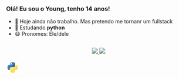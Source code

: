 ### Olá! Eu sou o Young, tenho 14 anos!
- 🔭 Hoje ainda não trabalho. Mas pretendo me tornanr um fullstack
- 🌱 Estudando **python**
- 😄 Pronomes: Ele/dele
##
<div align="center">
  <a href="https://github.com/DennerFernandes">
  <img height="170em" src="https://github-readme-stats.vercel.app/api?username=DennerFernandes&show_icons=true&theme=dark&include_all_commits=true&count_private=true"/>
  <img height="170em" src="https://github-readme-stats.vercel.app/api/top-langs/?username=DennerFernandes&layout=compact&langs_count=7&theme=dark"/>
</div>
  
  
 <div style="display: inline_block"><br>
  <img align="center" alt="Denner-Python" height="35" width="35" src="https://raw.githubusercontent.com/devicons/devicon/master/icons/python/python-original.svg">
  </div>
  
  ##

